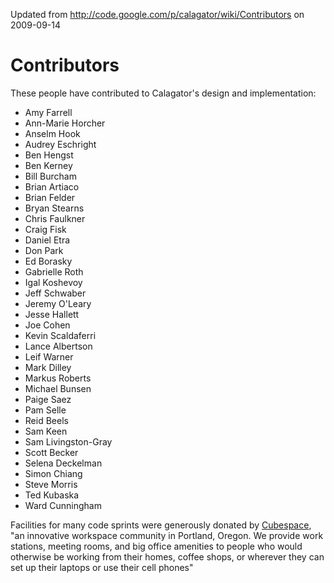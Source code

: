 Updated from http://code.google.com/p/calagator/wiki/Contributors on 2009-09-14

Contributors
============

These people have contributed to Calagator's design and implementation:

  * Amy Farrell
  * Ann-Marie Horcher
  * Anselm Hook
  * Audrey Eschright
  * Ben Hengst
  * Ben Kerney
  * Bill Burcham
  * Brian Artiaco
  * Brian Felder
  * Bryan Stearns
  * Chris Faulkner
  * Craig Fisk
  * Daniel Etra
  * Don Park
  * Ed Borasky
  * Gabrielle Roth
  * Igal Koshevoy
  * Jeff Schwaber
  * Jeremy O'Leary
  * Jesse Hallett
  * Joe Cohen
  * Kevin Scaldaferri
  * Lance Albertson
  * Leif Warner
  * Mark Dilley
  * Markus Roberts
  * Michael Bunsen
  * Paige Saez
  * Pam Selle
  * Reid Beels
  * Sam Keen
  * Sam Livingston-Gray
  * Scott Becker
  * Selena Deckelman
  * Simon Chiang
  * Steve Morris
  * Ted Kubaska
  * Ward Cunningham

Facilities for many code sprints were generously donated by [Cubespace](http://cubespacepdx.com/), "an innovative workspace community in Portland, Oregon. We provide work stations, meeting rooms, and big office amenities to people who would otherwise be working from their homes, coffee shops, or wherever they can set up their laptops or use their cell phones"
